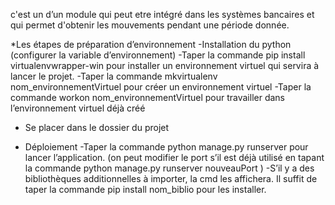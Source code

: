 c'est un  d’un module qui peut etre  intégré dans les systèmes bancaires et qui permet d'obtenir les mouvements pendant une période donnée.

*Les étapes de préparation d’environnement
 -Installation du python (configurer la variable d’environnement)
 -Taper la commande pip install virtualenvwrapper-win pour installer un environnement virtuel qui servira à lancer le projet.
 -Taper la commande mkvirtualenv nom_environnementVirtuel pour créer un environnement virtuel
 -Taper la commande workon nom_environnementVirtuel pour travailler dans l’environnement virtuel déjà créé
 - Se placer dans le dossier du projet
 * Déploiement
 -Taper la commande python manage.py runserver pour lancer l’application. (on peut modifier le port s’il est déjà utilisé en tapant la commande python manage.py runserver 
 nouveauPort )
 -S’il y a des bibliothèques additionnelles à importer, la cmd les affichera. Il suffit de taper la commande pip install nom_biblio pour les installer.
